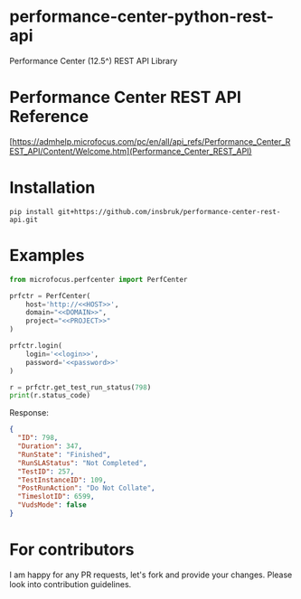# performance-center-python-rest-api
Performance Center (12.5^) REST API Library

# Performance Center REST API  Reference

[https://admhelp.microfocus.com/pc/en/all/api_refs/Performance_Center_REST_API/Content/Welcome.htm](Performance_Center_REST_API)

# Installation
```
pip install git+https://github.com/insbruk/performance-center-rest-api.git
```

# Examples 
```python
from microfocus.perfcenter import PerfCenter

prfctr = PerfCenter(
    host='http://<<HOST>>',
    domain="<<DOMAIN>>",
    project="<<PROJECT>>"
)

prfctr.login(
    login='<<login>>',
    password='<<password>>'
)

r = prfctr.get_test_run_status(798)
print(r.status_code)
```
Response:
```json
{
  "ID": 798,
  "Duration": 347,
  "RunState": "Finished",
  "RunSLAStatus": "Not Completed",
  "TestID": 257,
  "TestInstanceID": 109,
  "PostRunAction": "Do Not Collate",
  "TimeslotID": 6599,
  "VudsMode": false
}
```

# For contributors
I am happy for any PR requests, let's fork and provide your changes.
Please look into contribution guidelines.
